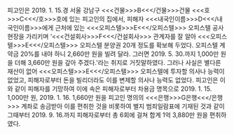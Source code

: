 피고인은 2019. 1. 15.경 서울 강남구 <<<건물>>>B<<</건물>>>건물 <<<호>>>C<<</호>>>호에 있는 피고인의 집에서, 피해자 <<<내국인이름>>>D<<</내국인이름>>>에게 근처에 있는 <<<오피스텔>>>E<<</오피스텔>>> 오피스텔 공사현장을 가리키며 ‘<<<건설회사>>>F<<</건설회사>>> 관계자를 잘 알아 <<<오피스텔>>>E<<</오피스텔>>> 오피스텔 분양권 20개 정도를 확보해 두었다. 오피스텔 계약금 20%를 내야 하니 2,660만 원을 빌려 달라. 그러면 2019. 5. 30.까지 1,000만 원을 더해 3,660만 원을 갚아 주겠다.'라는 취지로 거짓말하였다. 그러나 사실은 별다른 재산이 없어 <<<오피스텔>>>E<<</오피스텔>>> 오피스텔에 투자할 의사나 능력이 없었고, 피해자로부터 돈을 빌리더라도 이를 변제할 의사나 능력도 없었다.
피고인은 이와 같이 피해자를 기망하여 이에 속은 피해자로부터 차용금 명목으로 2019. 1. 15. 1,000만 원, 2019. 1. 16. 1,660만 원을 피고인 명의의 <<<은행>>>G은행<<</은행>>> 계좌로 송금받아 이를 편취한 것을 비롯하여 별지 범죄일람표에 기재된 것과 같이 그때부터 2019. 9. 16.까지 피해자로부터 총 6회에 걸쳐 합계 1억 3,880만 원을 편취하였다.